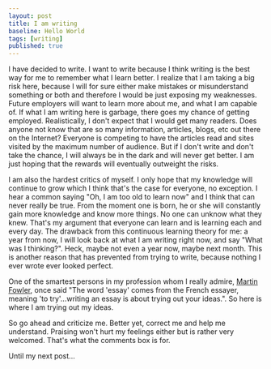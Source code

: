 ```yaml
---
layout: post
title: I am writing
baseline: Hello World
tags: [writing]
published: true
---
```


I have decided to write.  I want to write because I think writing is the best way for me to remember what I learn better.  I realize that I am taking a big risk here, because I will for sure either make mistakes or misunderstand something or both and therefore I would be just exposing my weaknesses.  Future employers will want to learn more about me, and what I am capable of.  If what I am writing here is garbage, there goes my chance of getting employed.  Realistically, I don't expect that I would get many readers.  Does anyone not know that are so many information, articles, blogs, etc out there on the Internet?  Everyone is competing to have the articles read and sites visited by the maximum number of audience.  But if I don't write and don't take the chance, I will always be in the dark and will never get better.  I am just hoping that the rewards will eventually outweight the risks.  

I am also the hardest critics of myself.  I only hope that my knowledge will continue to grow which I think that's the case for everyone, no exception.  I hear a common saying "Oh, I am too old to learn now" and I think that can never really be true.  From the moment one is born, he or she will constantly gain more knowledge and know more things.  No one can unknow what they knew.  That's my argument that everyone can learn and is learning each and every day.  The drawback from this continuous learning theory for me: a year from now, I will look back at what I am writing right now, and say "What was I thinking?".  Heck, maybe not even a year now, maybe next month.  This is another reason that has prevented from trying to write, because nothing I ever wrote ever looked perfect.  

One of the smartest persons in my profession whom I really admire, [Martin Fowler](http://martinfowler.com/), once said "The word 'essay' comes from the French essayer, meaning 'to try'...writing an essay is about trying out your ideas.".  So here is where I am trying out my ideas.

So go ahead and criticize me.  Better yet, correct me and help me understand.  Praising won't hurt my feelings either but is rather very welcomed.  That's what the comments box is for.

Until my next post...